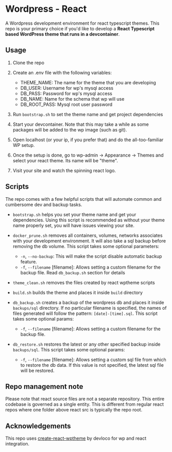 # Wordpress - React

A Wordpress development environment for react typescript themes. This repo is 
your primary choice if you'd like to develop a **React Typescript based 
WordPress theme that runs in a devcontainer**.

## Usage

1. Clone the repo

1. Create an .env file with the following variables:

   - THEME_NAME: The name for the theme that you are developing
   - DB_USER: Username for wp's mysql access
   - DB_PASS: Password for wp's mysql access
   - DB_NAME: Name for the schema that wp will use
   - DB_ROOT_PASS: Mysql root user password

1. Run `bootstrap.sh` to set the theme name and get project dependencies

1. Start your devcontainer. Note that this may take a while as some packages will be added to the wp image (such as git).

1. Open localhost (or your ip, if you prefer that) and do the all-too-familiar WP setup.

1. Once the setup is done, go to wp-admin -> Appearance -> Themes and select your react theme. Its name will be "theme".

1. Visit your site and watch the spinning react logo.

## Scripts

The repo comes with a few helpful scripts that will automate common and 
cumbersome dev and backup tasks.

- `bootstrap.sh` helps you set your theme name and get your dependencies. Using
this script is recommended as without your theme name properly set, you will
have issues viewing your site.

- `docker_prune.sh` removes all containers, volumes, networks associates with your
development environment. It will also take a sql backup before removing the db
volume. This script takes some optional parameters:
  - `-n`, `--no-backup`: This will make the script disable automatic backup feature.
  - `-f`, `--filename` [filename]: Allows setting a custom filename for the backup 
  file. Read `db_backup.sh` section for details

- `theme_clean.sh` removes the files created by react wptheme scripts

- `build.sh` builds the theme and places it inside `build` directory

- `db_backup.sh` creates a backup of the wordpress db and places it inside `backups/sql` directory. If no particular filename is specified, the names of files generated will follow the pattern: `[date]-[time].sql`.
This script takes some optional params:
  - `-f`, `--filename` [filename]: Allows setting a custom filename for the backup file.

- `db_restore.sh` restores the latest or any other specified backup inside `backups/sql`. This script takes some optional params:
  - `-f`, `--filename` [filename]: Allows setting a custom sql file from which to
  restore the db data. If this value is not specified, the latest sql file will be restored.

## Repo management note

Please note that react source files are not a separate repository. This entire
codebase is governed as a single entity. This is different from regular react
repos where one folder above react src is typically the repo root.

## Acknowledgements

This repo uses
[create-react-wptheme](https://github.com/devloco/create-react-wptheme) by
devloco for wp and react integration.

